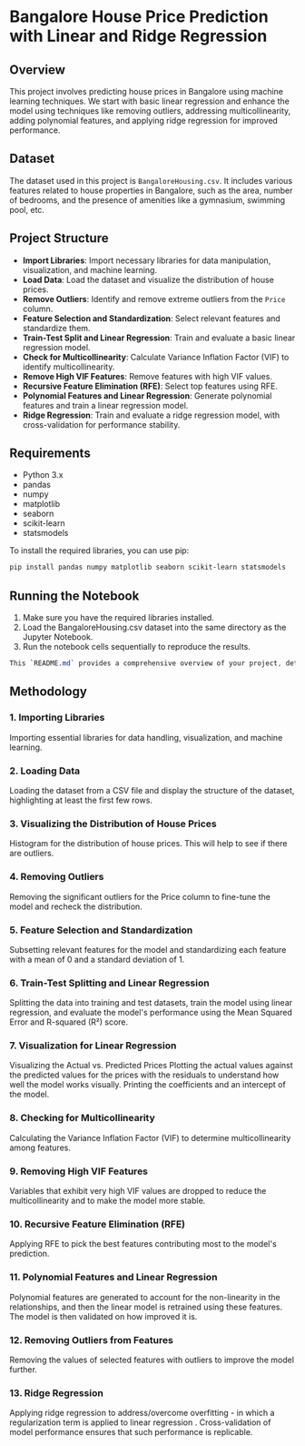 # Bangalore House Price Prediction with Linear and Ridge Regression

## Overview
This project involves predicting house prices in Bangalore using machine learning techniques. We start with basic linear regression and enhance the model using techniques like removing outliers, addressing multicollinearity, adding polynomial features, and applying ridge regression for improved performance.

## Dataset
The dataset used in this project is `BangaloreHousing.csv`. It includes various features related to house properties in Bangalore, such as the area, number of bedrooms, and the presence of amenities like a gymnasium, swimming pool, etc.

## Project Structure
- **Import Libraries**: Import necessary libraries for data manipulation, visualization, and machine learning.
- **Load Data**: Load the dataset and visualize the distribution of house prices.
- **Remove Outliers**: Identify and remove extreme outliers from the `Price` column.
- **Feature Selection and Standardization**: Select relevant features and standardize them.
- **Train-Test Split and Linear Regression**: Train and evaluate a basic linear regression model.
- **Check for Multicollinearity**: Calculate Variance Inflation Factor (VIF) to identify multicollinearity.
- **Remove High VIF Features**: Remove features with high VIF values.
- **Recursive Feature Elimination (RFE)**: Select top features using RFE.
- **Polynomial Features and Linear Regression**: Generate polynomial features and train a linear regression model.
- **Ridge Regression**: Train and evaluate a ridge regression model, with cross-validation for performance stability.

## Requirements
- Python 3.x
- pandas
- numpy
- matplotlib
- seaborn
- scikit-learn
- statsmodels

To install the required libraries, you can use pip:
```sh
pip install pandas numpy matplotlib seaborn scikit-learn statsmodels
```

## Running the Notebook

1. Make sure you have the required libraries installed.
2. Load the BangaloreHousing.csv dataset into the same directory as the Jupyter Notebook.
3. Run the notebook cells sequentially to reproduce the results.

```css
This `README.md` provides a comprehensive overview of your project, detailing the steps taken and the rationale behind them without including the code itself, as per your request.
```

## Methodology

### 1. Importing Libraries
Importing essential libraries for data handling, visualization, and machine learning.

### 2. Loading Data
Loading the dataset from a CSV file and display the structure of the dataset, highlighting at least the first few rows.

### 3. Visualizing the Distribution of House Prices
Histogram for the distribution of house prices. This will help to see if there are outliers.

### 4. Removing Outliers
Removing the significant outliers for the Price column to fine-tune the model and recheck the distribution.

### 5. Feature Selection and Standardization
Subsetting relevant features for the model and standardizing each feature with a mean of 0 and a standard deviation of 1.

### 6. Train-Test Splitting and Linear Regression
Splitting the data into training and test datasets, train the model using linear regression, and evaluate the model's performance using the Mean Squared Error and R-squared (R²) score.

### 7. Visualization for Linear Regression
Visualizing the Actual vs. Predicted Prices
Plotting the actual values against the predicted values for the prices with the residuals to understand how well the model works visually. Printing the coefficients and an intercept of the model.

### 8. Checking for Multicollinearity
Calculating the Variance Inflation Factor (VIF) to determine multicollinearity among features.

### 9. Removing High VIF Features
Variables that exhibit very high VIF values are dropped to reduce the multicollinearity and to make the model more stable.

### 10. Recursive Feature Elimination (RFE)
Applying RFE to pick the best features contributing most to the model's prediction.

### 11. Polynomial Features and Linear Regression
Polynomial features are generated to account for the non-linearity in the relationships, and then the linear model is retrained using these features. The model is then validated on how improved it is.

### 12. Removing Outliers from Features
Removing the values of selected features with outliers to improve the model further.

### 13. Ridge Regression
Applying ridge regression to address/overcome overfitting - in which a regularization term is applied to linear regression . Cross-validation of model performance ensures that such performance is replicable.

